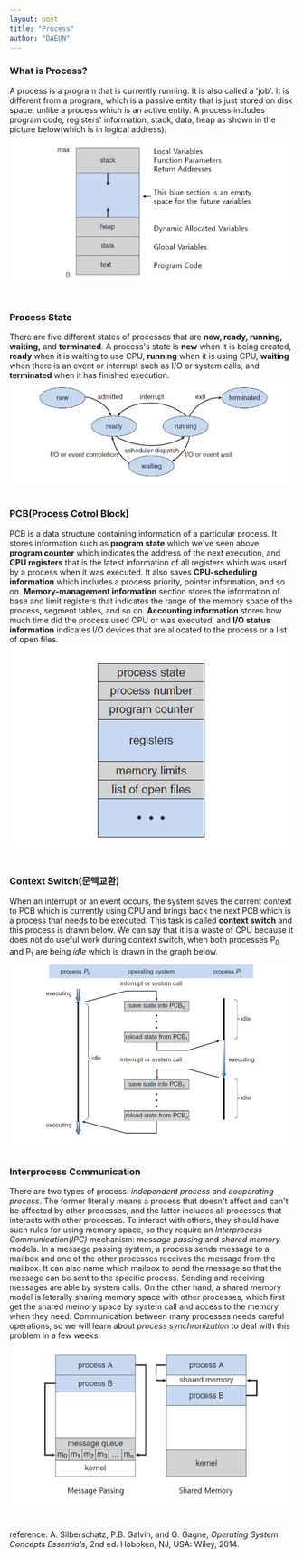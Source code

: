 ```yaml
---
layout: post
title: "Process"
author: "DAEUN"
---
```


### What is Process?
A process is a program that is currently running. It is also called a 'job'. It is different from a program, which is a passive entity that is just stored on disk space, unlike a process which is an active entity. A process includes program code, registers' information, stack, data, heap as shown in the picture below(which is in logical address).
<br>
![process memory](/assets/images/process_memory.PNG)
<br><br>
### Process State
There are five different states of processes that are **new, ready, running, waiting,** and **terminated**. A process's state is **new** when it is being created, **ready** when it is waiting to use CPU, **running** when it is using CPU, **waiting** when there is an event or interrupt such as I/O or system calls, and **terminated** when it has finished execution.
<br>
![process state](/assets/images/process_state.PNG)
<br><br>
### PCB(Process Cotrol Block)
PCB is a data structure containing information of a particular process. It stores information such as **program state** which we've seen above, **program counter** which indicates the address of the next execution, and **CPU registers** that is the latest information of all registers which was used by a process when it was executed. It also saves **CPU-scheduling information** which includes a process priority, pointer information, and so on. **Memory-management information** section stores the information of base and limit registers that indicates the range of the memory space of the process, segment tables, and so on. **Accounting information** stores how much time did the process used CPU or was executed, and **I/O status information** indicates I/O devices that are allocated to the process or a list of open files.
<br>
![PCB](/assets/images/pcb.PNG)
<br><br>
### Context Switch(문맥교환)
When an interrupt or an event occurs, the system saves the current context to PCB which is currently using CPU and brings back the next PCB which is a process that needs to be executed. This task is called **context switch** and this process is drawn below. We can say that it is a waste of CPU because it does not do useful work during context switch, when both processes P<sub>0</sub> and P<sub>1</sub> are being _idle_ which is drawn in the graph below.
<br>
![context switch](/assets/images/context_switch.PNG)
<br><br>
### Interprocess Communication
There are two types of process: _independent process_ and _cooperating process_. The former literally means a process that doesn't affect and can't be affected by other processes, and the latter includes all processes that interacts with other processes. To interact with others, they should have such rules for using memory space, so they require an _Interprocess Communication(IPC)_ mechanism: _message passing_ and _shared memory_ models. In a message passing system, a process sends message to a mailbox and one of the other processes receives the message from the mailbox. It can also name which mailbox to send the message so that the message can be sent to the specific process. Sending and receiving messages are able by system calls. On the other hand, a shared memory model is leterally sharing memory space with other processes, which first get the shared memory space by system call and access to the memory when they need. Communication between many processes needs careful operations, so we will learn about _process synchronization_ to deal with this problem in a few weeks.
![IPC](/assets/images/IPC.PNG)
<br><br><br>
reference: A. Silberschatz, P.B. Galvin, and G. Gagne, _Operating System Concepts Essentials_, 2nd ed. Hoboken, NJ, USA: Wiley, 2014.
